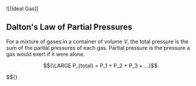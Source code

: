 ![[Ideal Gas]]


## Dalton's Law of Partial Pressures

For a mixture of gases in a container of volume *V*, the total pressure is the sum of the partial pressures of each gas. Partial pressure is the pressure a gas would exert if it were alone.

$${\LARGE P_{total} = P_1 + P_2 + P_3 + ...}$$

$${\}

